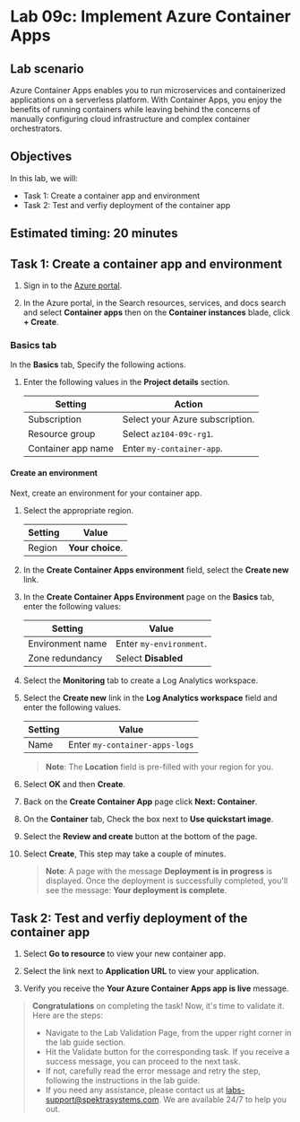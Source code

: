 # Lab 09c: Implement Azure Container Apps

## Lab scenario
Azure Container Apps enables you to run microservices and containerized applications on a serverless platform. With Container Apps, you enjoy the benefits of running containers while leaving behind the concerns of manually configuring cloud infrastructure and complex container orchestrators.

## Objectives

In this lab, we will:
- Task 1: Create a container app and environment
- Task 2: Test and verfiy deployment of the container app

## Estimated timing: 20 minutes

## Task 1: Create a container app and environment

1. Sign in to the [Azure portal](https://portal.azure.com).

1. In the Azure portal, in the Search resources, services, and docs search and select **Container apps** then on the **Container instances** blade, click **+ Create**.

### Basics tab

In the **Basics** tab, Specify the following actions.

1. Enter the following values in the **Project details** section.

    | Setting | Action |
    |---|---|
    | Subscription | Select your Azure subscription. |
    | Resource group | Select `az104-09c-rg1`. |
    | Container app name |  Enter `my-container-app`. |

#### Create an environment

Next, create an environment for your container app.

1. Select the appropriate region.

    | Setting | Value |
    |--|--|
    | Region | **Your choice**. |

1. In the **Create Container Apps environment** field, select the **Create new** link.
1. In the **Create Container Apps Environment** page on the **Basics** tab, enter the following values:

    | Setting | Value |
    |--|--|
    | Environment name | Enter `my-environment`. |
    | Zone redundancy | Select **Disabled** |

1. Select the **Monitoring** tab to create a Log Analytics workspace.
1. Select the **Create new** link in the **Log Analytics workspace** field and enter the following values.

    | Setting | Value |
    |--|--|
    | Name | Enter `my-container-apps-logs` |
  
    >**Note**: The **Location** field is pre-filled with your region for you.

1. Select **OK** and then **Create**. 

1. Back on the **Create Container App** page  click **Next: Container**.

1. On the **Container** tab, Check the box next to **Use quickstart image**.

1. Select the **Review and create** button at the bottom of the page.

1. Select **Create**, This step may take a couple of minutes. 

    >**Note**: A page with the message **Deployment is in progress** is displayed.  Once the deployment is successfully completed, you'll see the message: **Your deployment is complete**.
   
## Task 2: Test and verfiy deployment of the container app

1. Select **Go to resource** to view your new container app.

1. Select the link next to **Application URL** to view your application.

1. Verify you receive the **Your Azure Container Apps app is live** message.


> **Congratulations** on completing the task! Now, it's time to validate it. Here are the steps:
> - Navigate to the Lab Validation Page, from the upper right corner in the lab guide section.
> - Hit the Validate button for the corresponding task. If you receive a success message, you can proceed to the next task. 
> - If not, carefully read the error message and retry the step, following the instructions in the lab guide.
> - If you need any assistance, please contact us at labs-support@spektrasystems.com. We are available 24/7 to help you out.   


